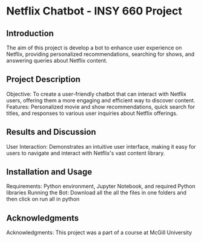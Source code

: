 # Netflix Chatbot - INSY 660 Project

## Introduction
The aim of this project is develop a bot to enhance user experience on Netflix, providing personalized recommendations, searching for shows, and answering queries about Netflix content.

## Project Description
Objective: To create a user-friendly chatbot that can interact with Netflix users, offering them a more engaging and efficient way to discover content.
Features: Personalized movie and show recommendations, quick search for titles, and responses to various user inquiries about Netflix offerings.

## Results and Discussion
User Interaction: Demonstrates an intuitive user interface, making it easy for users to navigate and interact with Netflix's vast content library.

## Installation and Usage
Requirements: Python environment, Jupyter Notebook, and required Python libraries
Running the Bot: Download all the all the files in one folders and then click on run all in python

## Acknowledgments
Acknowledgments: This project was a part of a course at McGill University
